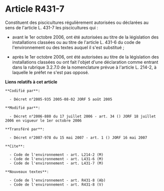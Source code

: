 # Article R431-7

Constituent des piscicultures régulièrement autorisées ou déclarées au sens de l'article L. 431-7 les piscicultures qui :

- avant le 1er octobre 2006, ont été autorisées au titre de la législation des installations classées ou au titre de
l'article L. 431-6 du code de l'environnement ou des textes auquel il s'est substitué ;

- après le 1er octobre 2006, ont été autorisées au titre de la législation des installations classées ou ont fait l'objet
d'une déclaration comme entrant dans la rubrique 3.2.7.0 de la nomenclature prévue à l'article L. 214-2, à laquelle le préfet
ne s'est pas opposé.

**Liens relatifs à cet article**

	**Codifié par**:

	  - Décret n°2005-935 2005-08-02 JORF 5 août 2005

	**Modifié par**:

	  - Décret n°2006-880 du 17 juillet 2006 - art. 34 () JORF 18 juillet 2006 en vigueur le 1er octobre 2006

	**Transféré par**:

	  - Décret n°2007-978 du 15 mai 2007 - art. 1 () JORF 16 mai 2007

	**Cite**:

	  - Code de l'environnement - art. L214-2 (M)
	  - Code de l'environnement - art. L431-6 (M)
	  - Code de l'environnement - art. L431-7 (M)

	**Nouveaux textes**:

	  - Code de l'environnement - art. R431-8 (Ab)
	  - Code de l'environnement - art. R431-8 (V)
